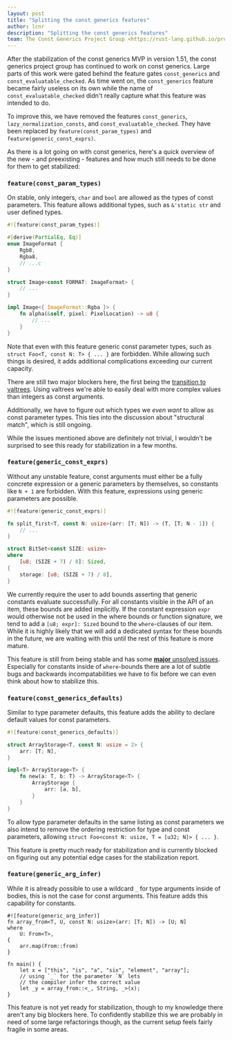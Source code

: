 ```yaml
---
layout: post
title: "Splitting the const generics features"
author: lcnr
description: "Splitting the const generics features"
team: The Const Generics Project Group <https://rust-lang.github.io/project-const-generics/>
---
```


After the stabilization of the const generics MVP in version 1.51, the const generics project group has continued to
work on const generics. Large parts of this work were gated behind the feature gates `const_generics` and `const_evaluatable_checked`. As time went on, the
`const_generics` feature became fairly useless on its own while the name of
`const_evaluatable_checked` didn't really capture what this feature was intended to do.

To improve this, we have removed the features `const_generics`, `lazy_normalization_consts`, and `const_evaluatable_checked`. They have been replaced by `feature(const_param_types)` and `feature(generic_const_exprs)`.

As there is a lot going on with const generics, here's a quick overview of the new - and preexisting - features and how much still needs to be done for them to get stabilized:

### `feature(const_param_types)`

On stable, only integers, `char` and `bool` are allowed as the types of const parameters. This feature allows additional types, such as `&'static str` and user defined types.
```rust
#![feature(const_param_types)]

#[derive(PartialEq, Eq)]
enum ImageFormat {
    Rgb8,
    Rgba8,
    // ...c
}

struct Image<const FORMAT: ImageFormat> {
    // ...
}

impl Image<{ ImageFormat::Rgba }> {
    fn alpha(&self, pixel: PixelLocation) -> u8 {
        // ...
    }
}
```
Note that even with this feature generic const parameter types, such as `struct Foo<T, const N: T> { ... }` are forbidden.
While allowing such things is desired, it adds additional complications exceeding our current capacity.

There are still two major blockers here, the first being the [transition to valtrees](https://github.com/rust-lang/rust/pull/83234). Using valtrees we're able to easily deal with more complex values than integers as const arguments.

Additionally, we have to figure out which types we *even want* to allow as const parameter types. This ties into the discussion
about "structural match", which is still ongoing.

While the issues mentioned above are definitely not trivial, I wouldn't be surprised to see this ready for stabilization in a few months.

### `feature(generic_const_exprs)`

Without any unstable feature, const arguments must either be a fully concrete expression or a generic parameters by themselves, so constants like `N + 1` are forbidden. With this feature, expressions using generic parameters are possible. 

```rust
#![feature(generic_const_exprs)]

fn split_first<T, const N: usize>(arr: [T; N]) -> (T, [T; N - 1]) {
    // ...
}

struct BitSet<const SIZE: usize>
where
    [u8; (SIZE + 7) / 8]: Sized,
{
    storage: [u8; (SIZE + 7) / 8],
}
```

We currently require the user to add bounds asserting that generic constants evaluate successfully. For all constants visible in the API of an item, these bounds are added implicitly. If the constant expression `expr` would otherwise not be used in the where bounds or function signature, we tend to add a `[u8; expr]: Sized` bound to the `where`-clauses of our item. While it is highly likely that we will add a dedicated syntax for these bounds in the future, we are waiting with this until the rest of this feature is more mature.

This feature is still from being stable and has some [**major** unsolved issues](https://github.com/rust-lang/project-const-generics/blob/master/design-docs/anon-const-substs.md). Especially for constants inside of `where`-bounds there are a lot of subtle bugs and backwards incompatabilities we have to fix before we can even think about how to stabilize this.

### `feature(const_generics_defaults)`

Similar to type parameter defaults, this feature adds the ability to declare default values for const parameters.

```rust
#![feature(const_generics_defaults)]

struct ArrayStorage<T, const N: usize = 2> {
    arr: [T; N],
}

impl<T> ArrayStorage<T> {
    fn new(a: T, b: T) -> ArrayStorage<T> {
        ArrayStorage {
            arr: [a, b],
        }
    }
}
```
To allow type parameter defaults in the same listing as const parameters we also intend to remove the ordering restriction for
type and const parameters, allowing `struct Foo<const N: usize, T = [u32; N]> { ... }`.

This feature is pretty much ready for stabilization and is currently blocked on figuring out any potential edge cases for the
stabilization report.

### `feature(generic_arg_infer)`

While it is already possible to use a wildcard `_` for type arguments inside of bodies, this is not the case for const arguments.
This feature adds this capability for constants.

```rust=
#![feature(generic_arg_infer)]
fn array_from<T, U, const N: usize>(arr: [T; N]) -> [U; N]
where
    U: From<T>,
{
    arr.map(From::from)
}

fn main() {
    let x = ["this", "is", "a", "six", "element", "array"];
    // using `_` for the parameter `N` lets
    // the compiler infer the correct value
    let _y = array_from::<_, String, _>(x);
}
```

This feature is not yet ready for stabilization, though to my knowledge there aren't any big blockers here.
To confidently stabilize this we are probably in need of some large refactorings though, as the current setup
feels fairly fragile in some areas.

